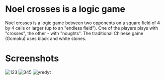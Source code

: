 # Noel crosses is a logic game
Noel crosses is a logic game between two opponents on a square field of 4 by 4 cells or larger (up to an "endless field"). One of the players plays with "crosses", the other - with "noughts". The traditional Chinese game (Gomoku) uses black and white stones.

# Screenshots
![123](https://user-images.githubusercontent.com/43084905/117585866-8ef98680-b136-11eb-870c-b9ac72060ba3.png)
![345](https://user-images.githubusercontent.com/43084905/117585868-8f921d00-b136-11eb-9944-ee70663dee8f.png)
![yredyt](https://user-images.githubusercontent.com/43084905/117585869-902ab380-b136-11eb-8f7f-b0dd7c224a0c.png)
